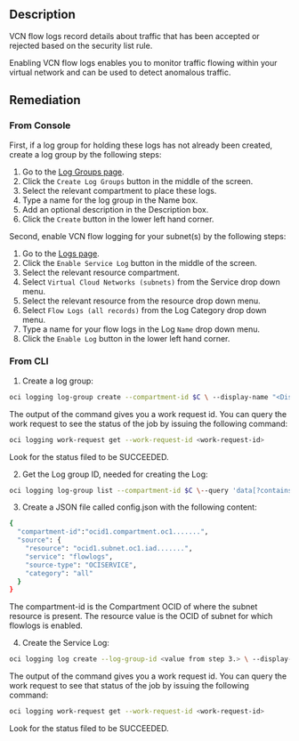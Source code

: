 ## Description

VCN flow logs record details about traffic that has been accepted or rejected based on the security list rule.

Enabling VCN flow logs enables you to monitor traffic flowing within your virtual network and can be used to detect anomalous traffic.

## Remediation

### From Console

First, if a log group for holding these logs has not already been created, create a log group by the following steps:

1. Go to the [Log Groups page](https://console.us-ashburn1.oraclecloud.com/logging/log-groups).
2. Click the `Create Log Groups` button in the middle of the screen.
3. Select the relevant compartment to place these logs.
4. Type a name for the log group in the Name box.
5. Add an optional description in the Description box.
6. Click the `Create` button in the lower left hand corner.

Second, enable VCN flow logging for your subnet(s) by the following steps:

1. Go to the [Logs page](https://console.us-ashburn-1.oraclecloud.com/logging/logs).
2. Click the `Enable Service Log` button in the middle of the screen.
3. Select the relevant resource compartment.
4. Select `Virtual Cloud Networks (subnets)` from the Service drop down menu.
5. Select the relevant resource from the resource drop down menu.
6. Select `Flow Logs (all records)` from the Log Category drop down menu.
7. Type a name for your flow logs in the Log `Name` drop down menu.
8. Click the `Enable Log` button in the lower left hand corner.

### From CLI

1. Create a log group:

```bash
oci logging log-group create --compartment-id $C \ --display-name "<DisplayName>" \--description "<Description>"
```

The output of the command gives you a work request id. You can query the work request to see the status of the job by issuing the following command:

```bash
oci logging work-request get --work-request-id <work-request-id>
```

Look for the status filed to be SUCCEEDED.

2. Get the Log group ID, needed for creating the Log:

```bash
oci logging log-group list --compartment-id $C \--query 'data[?contains("display-name", `'"<DisplayName>"'`)].id|join(`\n`, @)' \--raw-output
```

3. Create a JSON file called config.json with the following content:

```bash
{
  "compartment-id":"ocid1.compartment.oc1.......",
  "source": {
    "resource": "ocid1.subnet.oc1.iad.......",
    "service": "flowlogs",
    "source-type": "OCISERVICE",
    "category": "all"
  }
}
```

The compartment-id is the Compartment OCID of where the subnet resource is present. The resource value is the OCID of subnet for which flowlogs is enabled.

4. Create the Service Log:

```bash
oci logging log create --log-group-id <value from step 3.> \ --display-name "<DisplayName>" \ --log-type SERVICE --is-enabled TRUE \ --configuration file://config.json
```

The output of the command gives you a work request id. You can query the work request to see that status of the job by issuing the following command:

```bash
oci logging work-request get --work-request-id <work-request-id>
```

Look for the status filed to be SUCCEEDED.